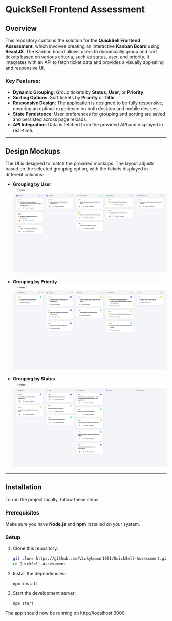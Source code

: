# QuickSell Frontend Assessment

## Overview

This repository contains the solution for the **QuickSell Frontend Assessment**, which involves creating an interactive **Kanban Board** using **ReactJS**. The Kanban board allows users to dynamically group and sort tickets based on various criteria, such as status, user, and priority. It integrates with an API to fetch ticket data and provides a visually appealing and responsive UI.

### Key Features:
- **Dynamic Grouping**: Group tickets by **Status**, **User**, or **Priority**.
- **Sorting Options**: Sort tickets by **Priority** or **Title**.
- **Responsive Design**: The application is designed to be fully responsive, ensuring an optimal experience on both desktop and mobile devices.
- **State Persistence**: User preferences for grouping and sorting are saved and persisted across page reloads.
- **API Integration**: Data is fetched from the provided API and displayed in real-time.

---

## Design Mockups

The UI is designed to match the provided mockups. The layout adjusts based on the selected grouping option, with the tickets displayed in different columns:

- **Grouping by User**  
  ![Grouping by User](demo/user.png)

- **Grouping by Priority**  
  ![Grouping by Priority](demo/priority.png)

- **Grouping by Status**  
  ![Grouping by Priority](demo/status.png)

---

## Installation

To run the project locally, follow these steps:

### Prerequisites

Make sure you have **Node.js** and **npm** installed on your system.

### Setup

1. Clone this repository:

   ```bash
   git clone https://github.com/Vickykumar1001/QuickSell-Assessment.git
   cd QuickSell-Assessment

2. Install the dependencies:

   ```bash
   npm install
3. Start the development server:

   ```bash
   npm start

The app should now be running on http://localhost:3000